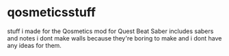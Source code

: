 # qosmeticsstuff
stuff i made for the Qosmetics mod for Quest Beat Saber
includes sabers and notes
i dont make walls because they're boring to make and i dont have any ideas for them.
